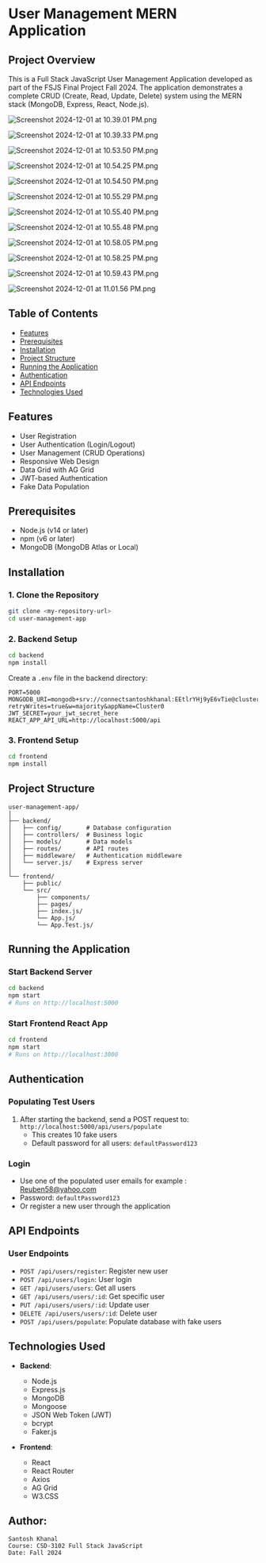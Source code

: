 # User Management MERN Application

## Project Overview

This is a Full Stack JavaScript User Management Application developed as part of the FSJS Final Project Fall 2024. The application demonstrates a complete CRUD (Create, Read, Update, Delete) system using the MERN stack (MongoDB, Express, React, Node.js).

![Screenshot 2024-12-01 at 10.39.01 PM.png](screenshots/Screenshot%202024-12-01%20at%2010.39.01%20PM.png)

![Screenshot 2024-12-01 at 10.39.33 PM.png](screenshots/Screenshot%202024-12-01%20at%2010.39.33%20PM.png)

![Screenshot 2024-12-01 at 10.53.50 PM.png](screenshots/Screenshot%202024-12-01%20at%2010.53.50%20PM.png)

![Screenshot 2024-12-01 at 10.54.25 PM.png](screenshots/Screenshot%202024-12-01%20at%2010.54.25%20PM.png)

![Screenshot 2024-12-01 at 10.54.50 PM.png](screenshots/Screenshot%202024-12-01%20at%2010.54.50%20PM.png)

![Screenshot 2024-12-01 at 10.55.29 PM.png](screenshots/Screenshot%202024-12-01%20at%2010.55.29%20PM.png)

![Screenshot 2024-12-01 at 10.55.40 PM.png](screenshots/Screenshot%202024-12-01%20at%2010.55.40%20PM.png)

![Screenshot 2024-12-01 at 10.55.48 PM.png](screenshots/Screenshot%202024-12-01%20at%2010.55.48%20PM.png)

![Screenshot 2024-12-01 at 10.58.05 PM.png](screenshots/Screenshot%202024-12-01%20at%2010.58.05%20PM.png)

![Screenshot 2024-12-01 at 10.58.25 PM.png](screenshots/Screenshot%202024-12-01%20at%2010.58.25%20PM.png)

![Screenshot 2024-12-01 at 10.59.43 PM.png](screenshots/Screenshot%202024-12-01%20at%2010.59.43%20PM.png)

![Screenshot 2024-12-01 at 11.01.56 PM.png](screenshots/Screenshot%202024-12-01%20at%2011.01.56%20PM.png)

## Table of Contents

- [Features](#features)
- [Prerequisites](#prerequisites)
- [Installation](#installation)
- [Project Structure](#project-structure)
- [Running the Application](#running-the-application)
- [Authentication](#authentication)
- [API Endpoints](#api-endpoints)
- [Technologies Used](#technologies-used)

## Features

- User Registration
- User Authentication (Login/Logout)
- User Management (CRUD Operations)
- Responsive Web Design
- Data Grid with AG Grid
- JWT-based Authentication
- Fake Data Population

## Prerequisites

- Node.js (v14 or later)
- npm (v6 or later)
- MongoDB (MongoDB Atlas or Local)

## Installation

### 1. Clone the Repository

```bash
git clone <my-repository-url>
cd user-management-app
```

### 2. Backend Setup

```bash
cd backend
npm install
```

Create a `.env` file in the backend directory:

```
PORT=5000
MONGODB_URI=mongodb+srv://connectsantoshkhanal:EEtlrYHj9yE6vTie@cluster0.pygq1.mongodb.net/userDatabase?retryWrites=true&w=majority&appName=Cluster0
JWT_SECRET=your_jwt_secret_here
REACT_APP_API_URL=http://localhost:5000/api
```

### 3. Frontend Setup

```bash
cd frontend
npm install
```

## Project Structure

```
user-management-app/
│
├── backend/
│   ├── config/       # Database configuration
│   ├── controllers/  # Business logic
│   ├── models/       # Data models
│   ├── routes/       # API routes
│   ├── middleware/   # Authentication middleware
│   └── server.js/    # Express server
│
└── frontend/
    ├── public/
    └── src/
        ├── components/
        ├── pages/
        ├── index.js/
        └── App.js/
        └── App.Test.js/
```

## Running the Application

### Start Backend Server

```bash
cd backend
npm start
# Runs on http://localhost:5000
```

### Start Frontend React App

```bash
cd frontend
npm start
# Runs on http://localhost:3000
```

## Authentication

### Populating Test Users

1. After starting the backend, send a POST request to:
   `http://localhost:5000/api/users/populate`
   - This creates 10 fake users
   - Default password for all users: `defaultPassword123`

### Login

- Use one of the populated user emails for example : Reuben58@yahoo.com
- Password: `defaultPassword123`
- Or register a new user through the application

## API Endpoints

### User Endpoints

- `POST /api/users/register`: Register new user
- `POST /api/users/login`: User login
- `GET /api/users/users`: Get all users
- `GET /api/users/users/:id`: Get specific user
- `PUT /api/users/users/:id`: Update user
- `DELETE /api/users/users/:id`: Delete user
- `POST /api/users/populate`: Populate database with fake users

## Technologies Used

- **Backend**:

  - Node.js
  - Express.js
  - MongoDB
  - Mongoose
  - JSON Web Token (JWT)
  - bcrypt
  - Faker.js

- **Frontend**:
  - React
  - React Router
  - Axios
  - AG Grid
  - W3.CSS

## Author:

```
Santosh Khanal
Course: CSD-3102 Full Stack JavaScript
Date: Fall 2024
```
